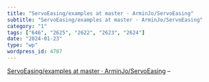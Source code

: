 ```yaml
---
title: "ServoEasing/examples at master · ArminJo/ServoEasing"
subtitle: "ServoEasing/examples at master · ArminJo/ServoEasing"
category: "1"
tags: ["646", "2625", "2622", "2623", "2624"]
date: "2024-01-23"
type: "wp"
wordpress_id: 4787
---
```

[ ServoEasing/examples at master · ArminJo/ServoEasing]( https://github.com/ArminJo/ServoEasing/tree/master/examples#servoeasing-examples) –